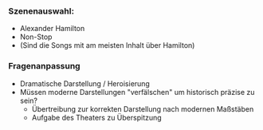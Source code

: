 ### Szenenauswahl: 
* Alexander Hamilton
* Non-Stop 
* (Sind die Songs mit am meisten Inhalt über Hamilton)

### Fragenanpassung
* Dramatische Darstellung / Heroisierung
* Müssen moderne Darstellungen "verfälschen" um historisch präzise zu sein?
	* Übertreibung zur korrekten Darstellung nach modernen Maßstäben
	* Aufgabe des Theaters zu Überspitzung

